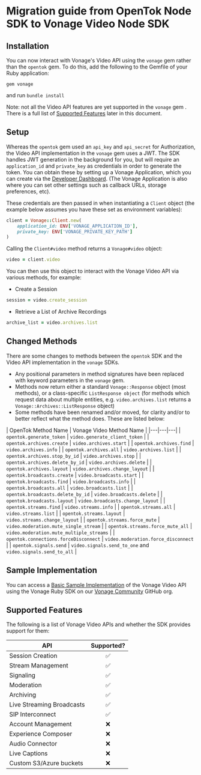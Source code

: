 # Migration guide from OpenTok Node SDK to Vonage Video Node SDK

## Installation

You can now interact with Vonage's Video API using the `vonage` gem rather than the `opentok` gem. To do this, add the following to the Gemfile of your Ruby application:

```Gemfile
gem vonage
```

and run `bundle install`

Note: not all the Video API features are yet supported in the `vonage` gem . There is a full list of [Supported Features](supported-features) later in this document.

## Setup

Whereas the `opentok` gem used an `api_key` and `api_secret` for Authorization, the Video API implementation in the `vonage` gem uses a JWT. The SDK handles JWT generation in the background for you, but will require an `application_id` and `private_key` as credentials in order to generate the token. You can obtain these by setting up a Vonage Application, which you can create via the [Developer Dashboard](https://dashboard.nexmo.com/applications). (The Vonage Application is also where you can set other settings such as callback URLs, storage preferences, etc).

These credentials are then passed in when instantiating a `Client` object (the example below assumes you have these set as environment variables):

```ruby
client = Vonage::Client.new(
	application_id: ENV['VONAGE_APPLICATION_ID'],
	private_key: ENV['VONAGE_PRIVATE_KEY_PATH']
)
```

Calling the `Client#video` method returns a `Vonage#video` object:

```ruby
video = client.video
```

You can then use this object to interact with the Vonage Video API via various methods, for example:

- Create a Session

```ruby
session = video.create_session
```

- Retrieve a List of Archive Recordings

```ruby
archive_list = video.archives.list
```

## Changed Methods

There are some changes to methods between the `opentok` SDK and the Video API implementation in the `vonage` SDKs.

- Any positional parameters in method signatures have been replaced with keyword parameters in the `vonage` gem.
- Methods now return either a standard `Vonage::Response` object (most methods), or a class-specific `ListResponse object` (for methods which request data about multiple entities, e.g. `video.archives.list` returns a `Vonage::Archives::ListResponse` object)
- Some methods have been renamed and/or moved, for clarity and/or to better reflect what the method does. These are listed below:

| OpenTok Method Name | Vonage Video Method Name |
|---|---|---|
| `opentok.generate_token` | `video.generate_client_token` |
| `opentok.archives.create` | `video.archives.start` |
| `opentok.archives.find` | `video.archives.info` |
| `opentok.archives.all` | `video.archives.list` |
| `opentok.archives.stop_by_id` | `video.archives.stop` |
| `opentok.archives.delete_by_id` | `video.archives.delete` |
| `opentok.archives.layout` | `video.archives.change_layout` |
| `opentok.broadcasts.create` | `video.broadcasts.start` |
| `opentok.broadcasts.find` | `video.broadcasts.info` |
| `opentok.broadcasts.all` | `video.broadcasts.list` |
| `opentok.broadcasts.delete_by_id` | `video.broadcasts.delete` |
| `opentok.broadcasts.layout` | `video.broadcasts.change_layout` |
| `opentok.streams.find` | `video.streams.info` |
| `opentok.streams.all` | `video.streams.list` |
| `opentok.streams.layout` | `video.streams.change_layout` |
| `opentok.streams.force_mute` | `video.moderation.mute_single_stream` |
| `opentok.streams.force_mute_all` | `video.moderation.mute_multiple_streams` |
| `opentok.connections.forceDisconnect` | `video.moderation.force_disconnect` |
| `opentok.signals.send` | `video.signals.send_to_one` and `video.signals.send_to_all` |

## Sample Implementation

You can access a [Basic Sample Implementation](https://github.com/Vonage-Community/sample-video_api-sinatra-ruby_sdk) of the Vonage Video API using the Vonage Ruby SDK on our [Vonage Community](https://github.com/Vonage-Community) GitHub org.

## Supported Features

The following is a list of Vonage Video APIs and whether the SDK provides support for them:

| API   |  Supported?
|----------|:-------------:|
| Session Creation | ✅ |
| Stream Management | ✅ |
| Signaling | ✅ |
| Moderation | ✅ |
| Archiving | ✅ |
| Live Streaming Broadcasts | ✅ |
| SIP Interconnect | ✅ |
| Account Management | ❌ |
| Experience Composer | ❌ |
| Audio Connector | ❌ |
| Live Captions | ❌ |
| Custom S3/Azure buckets | ❌ |
